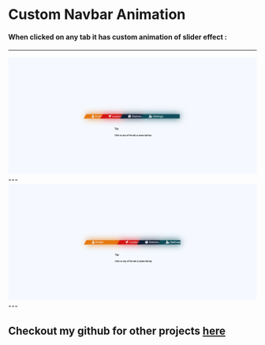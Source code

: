 # Custom Navbar Animation

#### When clicked on any tab it has custom animation of slider effect :
---
<img src="./img/animation (1).png">
---
<img src="./img/animation (3).png">
---

## Checkout my github for other projects [here](https://github.com/AbhijithS-Ark)
